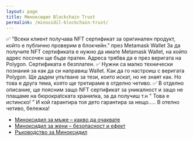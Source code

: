 ```yaml
---
layout: page
title: Миноксидил Blockchain Trust
permalink: /minoxidil-blockchain-trust/
---
```




✅ “Всеки клиент получава NFT сертификат за оригинален продукт, който е публично проверим в блокчейн.”
    през Metamask Wallet
    За да получите NFT сертификата е нужно да имате Metamask Wallet, на който адрес посочен ще бъде пратен. Адреса трябва да е       през веригата на Polygon.
    Сертификата е безплатен.
 ✅  Нужни са малко технически познания за как да си направиш Wallet. Как да го настроиш с веригата Polygon.
     Ще дадем упътване за тези, които искат, но не знаят как. Но това е друга тема, която ще третираме в отделно четиво.
 ✅ В отделно описание, ще поясним защо NFT сертификат за уникалност и защо не плащаме на бюрокраtската хранилка, за да получиш      т.н " Това е истинско! " И кой гарантира тоя дето гарантира за нещо..... В отелно четиво, бележка!

- [Миноксидил за мъже – какво да очаквате](/minoxidil-za-mazhe/)  
- [Миноксидил за жени – безопасност и ефект](/minoxidil-za-zheni/)   
- [Ръководство за Миноксидил](/rukovodstvo-minoxidil/)
